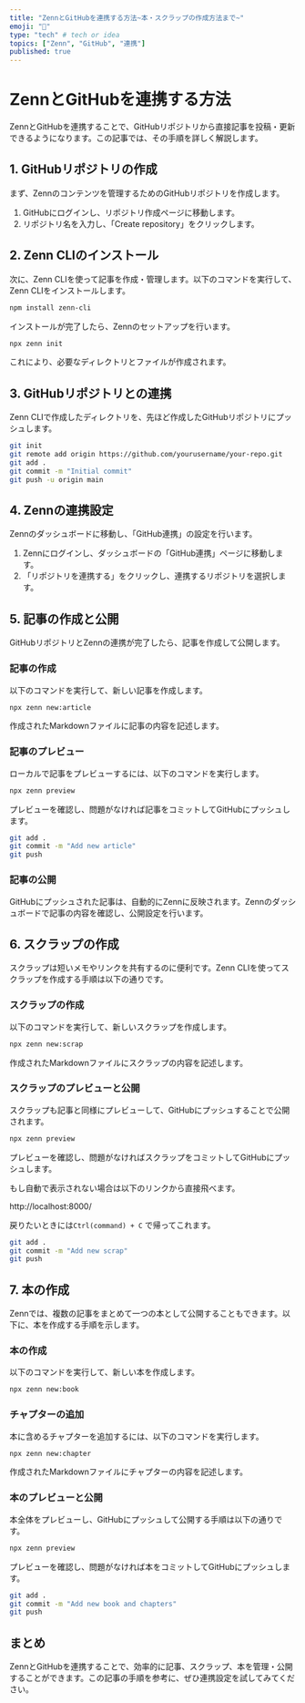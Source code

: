 ```yaml
---
title: "ZennとGitHubを連携する方法~本・スクラップの作成方法まで~"
emoji: "🔗"
type: "tech" # tech or idea
topics: ["Zenn", "GitHub", "連携"]
published: true
---
```


# ZennとGitHubを連携する方法

ZennとGitHubを連携することで、GitHubリポジトリから直接記事を投稿・更新できるようになります。この記事では、その手順を詳しく解説します。

## 1. GitHubリポジトリの作成

まず、Zennのコンテンツを管理するためのGitHubリポジトリを作成します。

1. GitHubにログインし、リポジトリ作成ページに移動します。
2. リポジトリ名を入力し、「Create repository」をクリックします。

## 2. Zenn CLIのインストール

次に、Zenn CLIを使って記事を作成・管理します。以下のコマンドを実行して、Zenn CLIをインストールします。

```bash
npm install zenn-cli
```

インストールが完了したら、Zennのセットアップを行います。

```bash
npx zenn init
```

これにより、必要なディレクトリとファイルが作成されます。

## 3. GitHubリポジトリとの連携

Zenn CLIで作成したディレクトリを、先ほど作成したGitHubリポジトリにプッシュします。

```bash
git init
git remote add origin https://github.com/yourusername/your-repo.git
git add .
git commit -m "Initial commit"
git push -u origin main
```

## 4. Zennの連携設定

Zennのダッシュボードに移動し、「GitHub連携」の設定を行います。

1. Zennにログインし、ダッシュボードの「GitHub連携」ページに移動します。
2. 「リポジトリを連携する」をクリックし、連携するリポジトリを選択します。

## 5. 記事の作成と公開

GitHubリポジトリとZennの連携が完了したら、記事を作成して公開します。

### 記事の作成

以下のコマンドを実行して、新しい記事を作成します。

```bash
npx zenn new:article
```

作成されたMarkdownファイルに記事の内容を記述します。

### 記事のプレビュー

ローカルで記事をプレビューするには、以下のコマンドを実行します。

```bash
npx zenn preview
```

プレビューを確認し、問題がなければ記事をコミットしてGitHubにプッシュします。

```bash
git add .
git commit -m "Add new article"
git push
```

### 記事の公開

GitHubにプッシュされた記事は、自動的にZennに反映されます。Zennのダッシュボードで記事の内容を確認し、公開設定を行います。

## 6. スクラップの作成

スクラップは短いメモやリンクを共有するのに便利です。Zenn CLIを使ってスクラップを作成する手順は以下の通りです。

### スクラップの作成

以下のコマンドを実行して、新しいスクラップを作成します。

```bash
npx zenn new:scrap
```

作成されたMarkdownファイルにスクラップの内容を記述します。

### スクラップのプレビューと公開

スクラップも記事と同様にプレビューして、GitHubにプッシュすることで公開されます。

```bash
npx zenn preview
```

プレビューを確認し、問題がなければスクラップをコミットしてGitHubにプッシュします。

もし自動で表示されない場合は以下のリンクから直接飛べます。

http://localhost:8000/

戻りたいときには`Ctrl(command) + C` で帰ってこれます。

```bash
git add .
git commit -m "Add new scrap"
git push
```

## 7. 本の作成

Zennでは、複数の記事をまとめて一つの本として公開することもできます。以下に、本を作成する手順を示します。

### 本の作成

以下のコマンドを実行して、新しい本を作成します。

```bash
npx zenn new:book
```

### チャプターの追加

本に含めるチャプターを追加するには、以下のコマンドを実行します。

```bash
npx zenn new:chapter
```

作成されたMarkdownファイルにチャプターの内容を記述します。

### 本のプレビューと公開

本全体をプレビューし、GitHubにプッシュして公開する手順は以下の通りです。

```bash
npx zenn preview
```

プレビューを確認し、問題がなければ本をコミットしてGitHubにプッシュします。

```bash
git add .
git commit -m "Add new book and chapters"
git push
```

## まとめ

ZennとGitHubを連携することで、効率的に記事、スクラップ、本を管理・公開することができます。この記事の手順を参考に、ぜひ連携設定を試してみてください。
